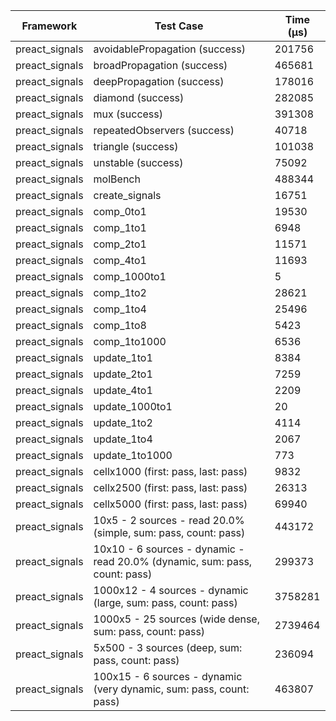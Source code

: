 | Framework | Test Case | Time (μs) |
| --- | --- | --- |
| preact_signals | avoidablePropagation (success) | 201756 |
| preact_signals | broadPropagation (success) | 465681 |
| preact_signals | deepPropagation (success) | 178016 |
| preact_signals | diamond (success) | 282085 |
| preact_signals | mux (success) | 391308 |
| preact_signals | repeatedObservers (success) | 40718 |
| preact_signals | triangle (success) | 101038 |
| preact_signals | unstable (success) | 75092 |
| preact_signals | molBench | 488344 |
| preact_signals | create_signals | 16751 |
| preact_signals | comp_0to1 | 19530 |
| preact_signals | comp_1to1 | 6948 |
| preact_signals | comp_2to1 | 11571 |
| preact_signals | comp_4to1 | 11693 |
| preact_signals | comp_1000to1 | 5 |
| preact_signals | comp_1to2 | 28621 |
| preact_signals | comp_1to4 | 25496 |
| preact_signals | comp_1to8 | 5423 |
| preact_signals | comp_1to1000 | 6536 |
| preact_signals | update_1to1 | 8384 |
| preact_signals | update_2to1 | 7259 |
| preact_signals | update_4to1 | 2209 |
| preact_signals | update_1000to1 | 20 |
| preact_signals | update_1to2 | 4114 |
| preact_signals | update_1to4 | 2067 |
| preact_signals | update_1to1000 | 773 |
| preact_signals | cellx1000 (first: pass, last: pass) | 9832 |
| preact_signals | cellx2500 (first: pass, last: pass) | 26313 |
| preact_signals | cellx5000 (first: pass, last: pass) | 69940 |
| preact_signals | 10x5 - 2 sources - read 20.0% (simple, sum: pass, count: pass) | 443172 |
| preact_signals | 10x10 - 6 sources - dynamic - read 20.0% (dynamic, sum: pass, count: pass) | 299373 |
| preact_signals | 1000x12 - 4 sources - dynamic (large, sum: pass, count: pass) | 3758281 |
| preact_signals | 1000x5 - 25 sources (wide dense, sum: pass, count: pass) | 2739464 |
| preact_signals | 5x500 - 3 sources (deep, sum: pass, count: pass) | 236094 |
| preact_signals | 100x15 - 6 sources - dynamic (very dynamic, sum: pass, count: pass) | 463807 |
